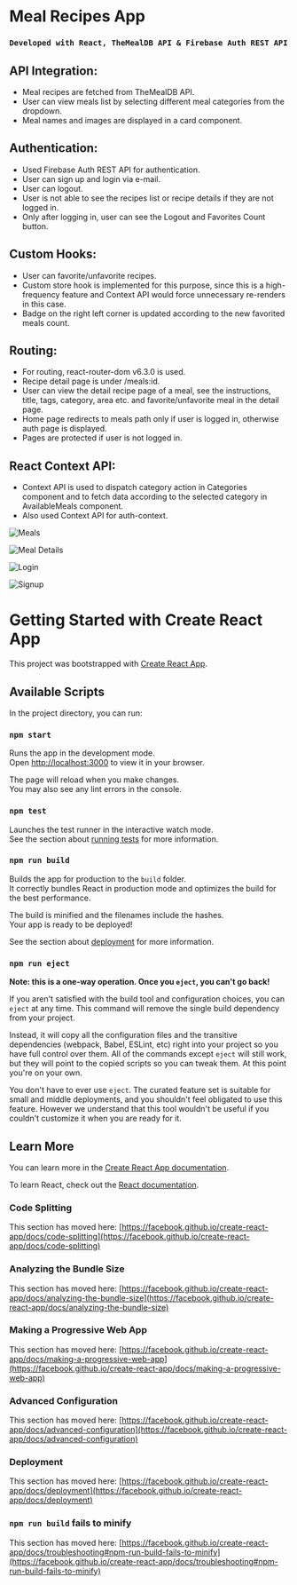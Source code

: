 # Meal Recipes App

### `Developed with React, TheMealDB API & Firebase Auth REST API`

## API Integration:

- Meal recipes are fetched from TheMealDB API.
- User can view meals list by selecting different meal categories from the dropdown.
- Meal names and images are displayed in a card component.

## Authentication:

- Used Firebase Auth REST API for authentication.
- User can sign up and login via e-mail.
- User can logout.
- User is not able to see the recipes list or recipe details if they are not logged in.
- Only after logging in, user can see the Logout and Favorites Count button.

## Custom Hooks:

- User can favorite/unfavorite recipes.
- Custom store hook is implemented for this purpose, since this is a high-frequency feature and Context API would force unnecessary re-renders in this case.
- Badge on the right left corner is updated according to the new favorited meals count.

## Routing:

- For routing, react-router-dom v6.3.0 is used.
- Recipe detail page is under /meals:id.
- User can view the detail recipe page of a meal, see the instructions, title, tags, category, area etc. and favorite/unfavorite meal in the detail page.
- Home page redirects to meals path only if user is logged in, otherwise auth page is displayed.
- Pages are protected if user is not logged in.

## React Context API:

- Context API is used to dispatch category action in Categories component and to fetch data according to the selected category in AvailableMeals component.
- Also used Context API for auth-context.

![Meals](src/assets/app_imgs/meals.png)

![Meal Details](src/assets/app_imgs/meal_details.png)

![Login](src/assets/app_imgs/auth_login.png)

![Signup](src/assets/app_imgs/auth_signup.png)

# Getting Started with Create React App

This project was bootstrapped with [Create React App](https://github.com/facebook/create-react-app).

## Available Scripts

In the project directory, you can run:

### `npm start`

Runs the app in the development mode.\
Open [http://localhost:3000](http://localhost:3000) to view it in your browser.

The page will reload when you make changes.\
You may also see any lint errors in the console.

### `npm test`

Launches the test runner in the interactive watch mode.\
See the section about [running tests](https://facebook.github.io/create-react-app/docs/running-tests) for more information.

### `npm run build`

Builds the app for production to the `build` folder.\
It correctly bundles React in production mode and optimizes the build for the best performance.

The build is minified and the filenames include the hashes.\
Your app is ready to be deployed!

See the section about [deployment](https://facebook.github.io/create-react-app/docs/deployment) for more information.

### `npm run eject`

**Note: this is a one-way operation. Once you `eject`, you can't go back!**

If you aren't satisfied with the build tool and configuration choices, you can `eject` at any time. This command will remove the single build dependency from your project.

Instead, it will copy all the configuration files and the transitive dependencies (webpack, Babel, ESLint, etc) right into your project so you have full control over them. All of the commands except `eject` will still work, but they will point to the copied scripts so you can tweak them. At this point you're on your own.

You don't have to ever use `eject`. The curated feature set is suitable for small and middle deployments, and you shouldn't feel obligated to use this feature. However we understand that this tool wouldn't be useful if you couldn't customize it when you are ready for it.

## Learn More

You can learn more in the [Create React App documentation](https://facebook.github.io/create-react-app/docs/getting-started).

To learn React, check out the [React documentation](https://reactjs.org/).

### Code Splitting

This section has moved here: [https://facebook.github.io/create-react-app/docs/code-splitting](https://facebook.github.io/create-react-app/docs/code-splitting)

### Analyzing the Bundle Size

This section has moved here: [https://facebook.github.io/create-react-app/docs/analyzing-the-bundle-size](https://facebook.github.io/create-react-app/docs/analyzing-the-bundle-size)

### Making a Progressive Web App

This section has moved here: [https://facebook.github.io/create-react-app/docs/making-a-progressive-web-app](https://facebook.github.io/create-react-app/docs/making-a-progressive-web-app)

### Advanced Configuration

This section has moved here: [https://facebook.github.io/create-react-app/docs/advanced-configuration](https://facebook.github.io/create-react-app/docs/advanced-configuration)

### Deployment

This section has moved here: [https://facebook.github.io/create-react-app/docs/deployment](https://facebook.github.io/create-react-app/docs/deployment)

### `npm run build` fails to minify

This section has moved here: [https://facebook.github.io/create-react-app/docs/troubleshooting#npm-run-build-fails-to-minify](https://facebook.github.io/create-react-app/docs/troubleshooting#npm-run-build-fails-to-minify)
